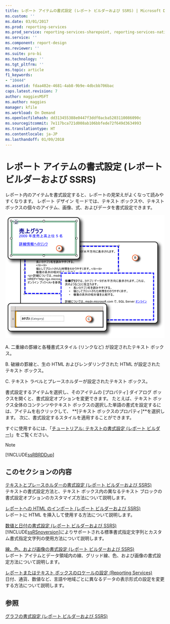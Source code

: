 ```yaml
---
title: レポート アイテムの書式設定 (レポート ビルダーおよび SSRS) | Microsoft Docs
ms.custom: ''
ms.date: 03/01/2017
ms.prod: reporting-services
ms.prod_service: reporting-services-sharepoint, reporting-services-native
ms.service: ''
ms.component: report-design
ms.reviewer: ''
ms.suite: pro-bi
ms.technology: ''
ms.tgt_pltfrm: ''
ms.topic: article
f1_keywords:
- "10444"
ms.assetid: fdaa402e-4681-4ab8-9b9e-4dbcbb706bac
caps.latest.revision: 7
author: maggiesMSFT
ms.author: maggies
manager: kfile
ms.workload: On Demand
ms.openlocfilehash: dd313455388e0447f3ddf0acba5203110086090c
ms.sourcegitcommit: 7e117bca721d008ab106bbfede72f649d3634993
ms.translationtype: HT
ms.contentlocale: ja-JP
ms.lasthandoff: 01/09/2018
---
```

# <a name="formatting-report-items-report-builder-and-ssrs"></a>レポート アイテムの書式設定 (レポート ビルダーおよび SSRS)
  レポート内のアイテムを書式設定すると、レポートの見栄えがよくなって読みやすくなります。 レポート デザイン モードでは、テキスト ボックスや、テキスト ボックスの個々のアイテム、画像、式、およびデータを書式設定できます。  
  
 ![rs_FormattingReporttItems](../../reporting-services/report-design/media/rs-formattingreporttitems.gif "rs_FormattingReporttItems")  
  
 A. 二重線の罫線と各種書式スタイル (リンクなど) が設定されたテキスト ボックス。  
  
 B. 破線の罫線と、生の HTML およびレンダリングされた HTML が設定されたテキスト ボックス。  
  
 C. テキスト ラベルとプレースホルダーが設定されたテキスト ボックス。  
  
 書式設定するアイテムを選択し、そのアイテムの [プロパティ] ダイアログ ボックスを開くと、書式設定オプションを変更できます。 たとえば、テキスト ボックス全体のコンテンツやテキスト ボックスの選択した単語の書式を設定するには、アイテムを右クリックして、 **[テキスト ボックスのプロパティ]**を選択します。 次に、書式設定するスタイルを適用することができます。  
  
 すぐに使用するには、「[チュートリアル: テキストの書式設定 &#40;レポート ビルダー&#41;](../../reporting-services/tutorial-format-text-report-builder.md)」をご覧ください。  
  
> [!NOTE]  
>  [!INCLUDE[ssRBRDDup](../../includes/ssrbrddup-md.md)]  
  
## <a name="in-this-section"></a>このセクションの内容  
 [テキストとプレースホルダーの書式設定 &#40;レポート ビルダーおよび SSRS&#41;](../../reporting-services/report-design/formatting-text-and-placeholders-report-builder-and-ssrs.md)  
 テキストの書式設定方法と、テキスト ボックス内の異なるテキスト ブロックの書式設定オプションのカスタマイズ方法について説明します。  
  
 [レポートへの HTML のインポート &#40;レポート ビルダーおよび SSRS&#41;](../../reporting-services/report-design/importing-html-into-a-report-report-builder-and-ssrs.md)  
 レポートに HTML を挿入して使用する方法について説明します。  
  
 [数値と日付の書式設定 &#40;レポート ビルダーおよび SSRS&#41;](../../reporting-services/report-design/formatting-numbers-and-dates-report-builder-and-ssrs.md)  
 [!INCLUDE[ssRSnoversion](../../includes/ssrsnoversion-md.md)]によりサポートされる標準書式指定文字列とカスタム書式指定文字列の使用方法について説明します。  
  
 [線、色、および画像の書式設定 &#40;レポート ビルダーおよび SSRS&#41;](../../reporting-services/report-design/formatting-lines-colors-and-images-report-builder-and-ssrs.md)  
 レポート アイテムとデータ領域内の線、グリッド線、色、および画像の書式設定方法について説明します。  
  
 [レポートまたはテキスト ボックスのロケールの設定 &#40;Reporting Services&#41;](../../reporting-services/report-design/set-the-locale-for-a-report-or-text-box-reporting-services.md)  
 日付、通貨、数値など、言語や地域ごとに異なるデータの表示形式の設定を変更する方法について説明します。  
  
## <a name="see-also"></a>参照  
 [グラフの書式設定 &#40;レポート ビルダーおよび SSRS&#41;](../../reporting-services/report-design/formatting-a-chart-report-builder-and-ssrs.md)  
  
  

